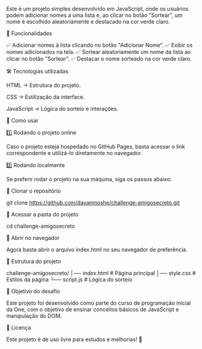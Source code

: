 Este é um projeto simples desenvolvido em JavaScript, onde os usuários podem adicionar nomes a uma lista e, ao clicar no botão "Sortear", um nome é escolhido aleatoriamente e destacado na cor verde claro.



🚀 Funcionalidades

✅ Adicionar nomes à lista clicando no botão "Adicionar Nome".
✅ Exibir os nomes adicionados na tela.
✅ Sortear aleatoriamente um nome da lista ao clicar no botão "Sortear".
✅ Destacar o nome sorteado na cor verde claro.

🛠️ Tecnologias utilizadas

HTML → Estrutura do projeto.

CSS → Estilização da interface.

JavaScript → Lógica do sorteio e interações.


📌 Como usar

1️⃣ Rodando o projeto online

Caso o projeto esteja hospedado no GitHub Pages, basta acessar o link correspondente e utilizá-lo diretamente no navegador.

2️⃣ Rodando localmente

Se preferir rodar o projeto na sua máquina, siga os passos abaixo:

🔹 Clonar o repositório

git clone https://github.com/dayanmoshe/challenge-amigosecreto.git

🔹 Acessar a pasta do projeto

cd challenge-amigosecreto

🔹 Abrir no navegador

Agora basta abrir o arquivo index.html no seu navegador de preferência.

📂 Estrutura do projeto

challenge-amigosecreto/
│── index.html   # Página principal
│── style.css    # Estilos da página
└── script.js    # Lógica do sorteio

🎯 Objetivo do desafio

Este projeto foi desenvolvido como parte do curso de programação inicial da One, com o objetivo de ensinar conceitos básicos de JavaScript e manipulação do DOM.

📜 Licença

Este projeto é de uso livre para estudos e melhorias! 🚀
